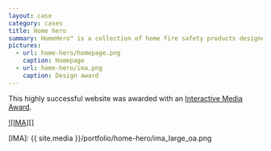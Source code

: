 ```yaml
---
layout: case
category: cases
title: Home hero
summary: HomeHero™ is a collection of home fire safety products designed to give people more control over their safety and security needs. Cornelis worked as interaction, front-end engineer and technical director on the creation of the HomeHero campaign website. 
pictures:
  - url: home-hero/homepage.png
    caption: Homepage
  - url: home-hero/ima.png
    caption: Design award
---
```


This highly successful website was awarded with an [Interactive Media
Award][].

[![IMA][]][Interactive Media Award]

  [Interactive Media Award]: http://www.interactivemediaawards.com/winners/certificate.asp?param=48521&cat=1
  [IMA]: {{ site.media }}/portfolio/home-hero/ima_large_oa.png